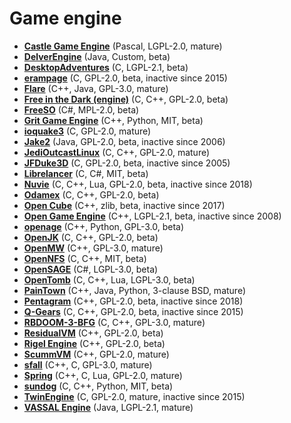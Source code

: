 [comment]: # (autogenerated content, do not edit)
# Game engine

- **[Castle Game Engine](castle_game_engine.md)** (Pascal, LGPL-2.0, mature)
- **[DelverEngine](delverengine.md)** (Java, Custom, beta)
- **[DesktopAdventures](desktopadventures.md)** (C, LGPL-2.1, beta)
- **[erampage](erampage.md)** (C, GPL-2.0, beta, inactive since 2015)
- **[Flare](flare.md)** (C++, Java, GPL-3.0, mature)
- **[Free in the Dark (engine)](free_in_the_dark_engine.md)** (C, C++, GPL-2.0, beta)
- **[FreeSO](freeso.md)** (C#, MPL-2.0, beta)
- **[Grit Game Engine](grit_game_engine.md)** (C++, Python, MIT, beta)
- **[ioquake3](ioquake3.md)** (C, GPL-2.0, mature)
- **[Jake2](jake2.md)** (Java, GPL-2.0, beta, inactive since 2006)
- **[JediOutcastLinux](jedioutcastlinux.md)** (C, C++, GPL-2.0, mature)
- **[JFDuke3D](jfduke3d.md)** (C, GPL-2.0, beta, inactive since 2005)
- **[Librelancer](librelancer.md)** (C, C#, MIT, beta)
- **[Nuvie](nuvie.md)** (C, C++, Lua, GPL-2.0, beta, inactive since 2018)
- **[Odamex](odamex.md)** (C, C++, GPL-2.0, beta)
- **[Open Cube](open_cube.md)** (C++, zlib, beta, inactive since 2017)
- **[Open Game Engine](open_game_engine.md)** (C++, LGPL-2.1, beta, inactive since 2008)
- **[openage](openage.md)** (C++, Python, GPL-3.0, beta)
- **[OpenJK](openjk.md)** (C, C++, GPL-2.0, beta)
- **[OpenMW](openmw.md)** (C++, GPL-3.0, mature)
- **[OpenNFS](opennfs.md)** (C, C++, MIT, beta)
- **[OpenSAGE](opensage.md)** (C#, LGPL-3.0, beta)
- **[OpenTomb](opentomb.md)** (C, C++, Lua, LGPL-3.0, beta)
- **[PainTown](paintown.md)** (C++, Java, Python, 3-clause BSD, mature)
- **[Pentagram](pentagram.md)** (C++, GPL-2.0, beta, inactive since 2018)
- **[Q-Gears](q-gears.md)** (C, C++, GPL-2.0, beta, inactive since 2015)
- **[RBDOOM-3-BFG](rbdoom-3-bfg.md)** (C, C++, GPL-3.0, mature)
- **[ResidualVM](residualvm.md)** (C++, GPL-2.0, beta)
- **[Rigel Engine](rigel_engine.md)** (C++, GPL-2.0, beta)
- **[ScummVM](scummvm.md)** (C++, GPL-2.0, mature)
- **[sfall](sfall.md)** (C++, C, GPL-3.0, mature)
- **[Spring](spring.md)** (C++, C, Lua, GPL-2.0, mature)
- **[sundog](sundog.md)** (C, C++, Python, MIT, beta)
- **[TwinEngine](twinengine.md)** (C, GPL-2.0, mature, inactive since 2015)
- **[VASSAL Engine](vassal_engine.md)** (Java, LGPL-2.1, mature)
